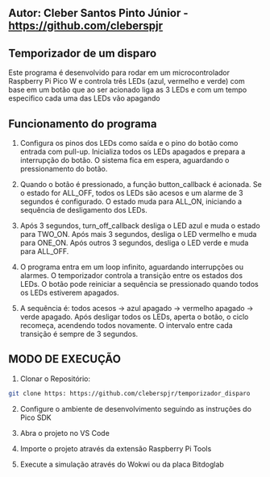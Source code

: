## Autor: Cleber Santos Pinto Júnior - https://github.com/cleberspjr


## Temporizador de um disparo
Este programa é desenvolvido para rodar em um microcontrolador Raspberry Pi Pico W e controla três LEDs (azul, vermelho e verde) com base em um botão que ao ser acionado liga as 3 LEDs e com um tempo especifico cada uma das LEDs vão apagando

## Funcionamento do programa
1. Configura os pinos dos LEDs como saída e o pino do botão como entrada com pull-up.
   Inicializa todos os LEDs apagados e prepara a interrupção do botão.
   O sistema fica em espera, aguardando o pressionamento do botão.

2. Quando o botão é pressionado, a função button_callback é acionada.
   Se o estado for ALL_OFF, todos os LEDs são acesos e um alarme de 3 segundos é configurado.
   O estado muda para ALL_ON, iniciando a sequência de desligamento dos LEDs.

3. Após 3 segundos, turn_off_callback desliga o LED azul e muda o estado para TWO_ON.
   Após mais 3 segundos, desliga o LED vermelho e muda para ONE_ON.
   Após outros 3 segundos, desliga o LED verde e muda para ALL_OFF.
   
4. O programa entra em um loop infinito, aguardando interrupções ou alarmes.
   O temporizador controla a transição entre os estados dos LEDs.
   O botão pode reiniciar a sequência se pressionado quando todos os LEDs estiverem apagados.

5. A sequência é: todos acesos → azul apagado → vermelho apagado → verde apagado.
   Após desligar todos os LEDs, aperta o botão, o ciclo recomeça, acendendo todos novamente.
   O intervalo entre cada transição é sempre de 3 segundos.
   
## MODO DE EXECUÇÃO

1. Clonar o Repositório:

```bash
git clone https: https://github.com/cleberspjr/temporizador_disparo
```

2. Configure o ambiente de desenvolvimento seguindo as instruções do Pico SDK

3. Abra o projeto no VS Code

4. Importe o projeto através da extensão Raspberry Pi Tools

5. Execute a simulação através do Wokwi ou da placa Bitdoglab

